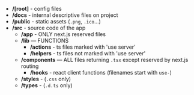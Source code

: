 - **/[root]** - config files
- **/docs** - internal descriptive files on project
- **/public** - static assets (`.png`, `.ico`...)
- **/src** - source code of the app
  - **/app** - ONLY next.js reserved files
  - **/lib** — FUNCTIONS
    - **/actions** - ts files marked with 'use server'
    - **/helpers** - ts files not marked with 'use server'
  - **/components** — ALL files returning `.tsx` except reserved by next.js routing
    - **/hooks** - react client functions (filenames start with `use-`)
  - **/styles** - (`.css` only)
  - **/types** - (`.d.ts` only)
